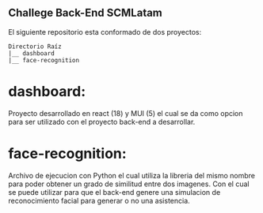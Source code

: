 ## Challege Back-End SCMLatam

El siguiente repositorio esta conformado de dos proyectos:

```
Directorio Raíz 
|__ dashboard
|__ face-recognition
```

# dashboard: 
Proyecto desarrollado en react (18) y MUI (5) el cual se da como opcion para ser utilizado con el proyecto back-end a desarrollar.

# face-recognition: 
Archivo de ejecucion con Python el cual utiliza la libreria del mismo nombre para poder obtener un grado de similitud entre dos imagenes. Con el cual se puede utilizar para que el back-end genere una simulacion de reconocimiento facial para generar o no una asistencia.